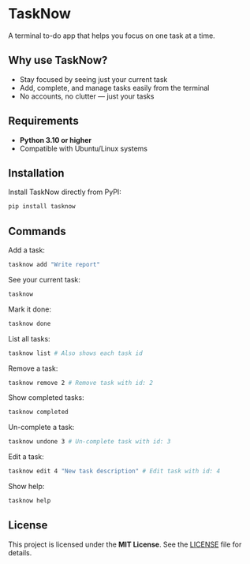 # TaskNow

A terminal to-do app that helps you focus on one task at a time.

## Why use TaskNow?

- Stay focused by seeing just your current task
- Add, complete, and manage tasks easily from the terminal
- No accounts, no clutter — just your tasks

## Requirements

- **Python 3.10 or higher**
- Compatible with Ubuntu/Linux systems

## Installation

Install TaskNow directly from PyPI:

```bash
pip install tasknow
```

## Commands

Add a task:

```bash
tasknow add "Write report"
```

See your current task:

```bash
tasknow
```

Mark it done:

```bash
tasknow done
```

List all tasks:

```bash
tasknow list # Also shows each task id
```

Remove a task:

```bash
tasknow remove 2 # Remove task with id: 2
```

Show completed tasks:

```bash
tasknow completed
```

Un-complete a task:

```bash
tasknow undone 3 # Un-complete task with id: 3
```

Edit a task:

```bash
tasknow edit 4 "New task description" # Edit task with id: 4
```

Show help:

```bash
tasknow help
```

## License

This project is licensed under the **MIT License**. See the [LICENSE](https://opensource.org/licenses/MIT) file for details.
